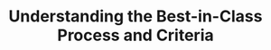 ---
title: Understanding the Best-in-Class Process and Criteria
year:
description: The document explains how BIC vehicles work and how to use them.
external_url: hallways.cap.gsa.gov/app/#/gateway/best-class-bic/19042/docs/29571/Understanding%20the%20BIC%20Process%20and%20Criteria_072017-1596221835.pdf
content_tags: 
type: link
filters: best-in-class
---